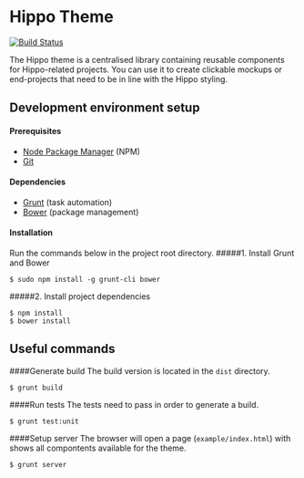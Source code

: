 Hippo Theme
===========

[![Build Status](https://travis-ci.org/onehippo/hippo-theme.png?branch=master)](https://travis-ci.org/onehippo/hippo-theme)

The Hippo theme is a centralised library containing reusable components for Hippo-related projects.
You can use it to create clickable mockups or end-projects that need to be in line with the Hippo styling.

## Development environment setup
#### Prerequisites

* [Node Package Manager](https://npmjs.org/) (NPM)
* [Git](http://git-scm.com/)

#### Dependencies

* [Grunt](http://gruntjs.com/) (task automation)
* [Bower](http://bower.io/) (package management)

#### Installation
Run the commands below in the project root directory.
#####1. Install Grunt and Bower

    $ sudo npm install -g grunt-cli bower
    
#####2. Install project dependencies

    $ npm install
    $ bower install

## Useful commands

####Generate build
The build version is located in the `dist` directory.

    $ grunt build

####Run tests
The tests need to pass in order to generate a build.

    $ grunt test:unit

####Setup server
The browser will open a page (`example/index.html`) with shows all compontents available for the theme.

    $ grunt server

